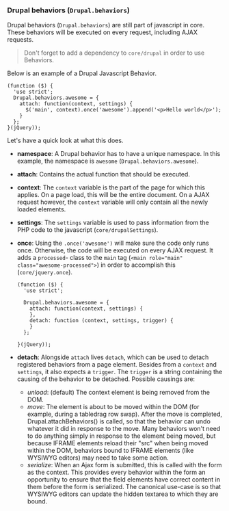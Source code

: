 ### Drupal behaviors (`Drupal.behaviors`)

Drupal behaviors (`Drupal.behaviors`) are still part of javascript in core. These behaviors will be executed on every request, including AJAX requests.

> Don't forget to add a dependency to `core/drupal` in order to use Behaviors.

Below is an example of a Drupal Javascript Behavior.

    (function ($) {
      'use strict';
      Drupal.behaviors.awesome = {
        attach: function(context, settings) {
          $('main', context).once('awesome').append('<p>Hello world</p>');
        }
      };
    }(jQuery));

Let's have a quick look at what this does.

- **namespace**:
A Drupal behavior has to have a unique namespace. In this example, the namespace is `awesome` (`Drupal.behaviors.awesome`).

- **attach**:
Contains the actual function that should be executed.

- **context**:
The `context` variable is the part of the page for which this applies. On a page load, this will be the entire document. On a AJAX request however, the `context` variable will only contain all the newly loaded elements.

- **settings**:
The `settings` variable is used to pass information from the PHP code to the javascript (`core/drupalSettings`).

- **once**:
Using the `.once('awesome')` will make sure the code only runs once. Otherwise, the code will be executed on every AJAX request. It adds a `processed`- class to the `main` tag (`<main role="main" class="awesome-processed">`) in order to accomplish this (`core/jquery.once`).

      (function ($) {
        'use strict';

        Drupal.behaviors.awesome = {
          attach: function(context, settings) {
          },
          detach: function (context, settings, trigger) {
          }
        };

      }(jQuery));

- **detach**:
Alongside `attach` lives `detach`, which can be used to detach registered behaviors from a page element. Besides from a `context` and `settings`, it also expects a `trigger`. The `trigger` is a string containing the causing of the behavior to be detached. Possible causings are:

  - *unload*: (default) The context element is being removed from the DOM.
  - *move*: The element is about to be moved within the DOM (for example,
  during a tabledrag row swap). After the move is completed,
  Drupal.attachBehaviors() is called, so that the behavior can undo
  whatever it did in response to the move. Many behaviors won't need to
  do anything simply in response to the element being moved, but because
  IFRAME elements reload their "src" when being moved within the DOM,
  behaviors bound to IFRAME elements (like WYSIWYG editors) may need to
  take some action.
  - *serialize*: When an Ajax form is submitted, this is called with the
  form as the context. This provides every behavior within the form an
  opportunity to ensure that the field elements have correct content
  in them before the form is serialized. The canonical use-case is so
  that WYSIWYG editors can update the hidden textarea to which they are
  bound.
